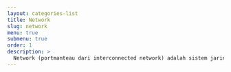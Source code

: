 ```yaml
---
layout: categories-list
title: Network
slug: network
menu: true
submenu: true
order: 1
description: >
  Network (portmanteau dari interconnected network) adalah sistem jaringan komputer yang saling terhubung secara global dengan menggunakan paket protokol...
---
```

